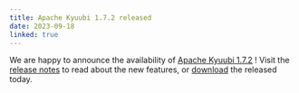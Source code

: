 ```yaml
---
title: Apache Kyuubi 1.7.2 released
date: 2023-09-18
linked: true
---
```

<!---
  Licensed under the Apache License, Version 2.0 (the "License");
  you may not use this file except in compliance with the License.
  You may obtain a copy of the License at

   http://www.apache.org/licenses/LICENSE-2.0

  Unless required by applicable law or agreed to in writing, software
  distributed under the License is distributed on an "AS IS" BASIS,
  WITHOUT WARRANTIES OR CONDITIONS OF ANY KIND, either express or implied.
  See the License for the specific language governing permissions and
  limitations under the License. See accompanying LICENSE file.
-->

We are happy to announce the availability of [Apache Kyuubi 1.7.2](/release/1.7.2.html) ! Visit the [release notes](/release/1.7.2.html) to read about the new features, or [download](/releases.html) the released today.

